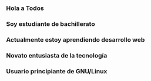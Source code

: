 ### Hola a Todos

### Soy estudiante de bachillerato
### Actualmente estoy aprendiendo desarrollo web
### Novato entusiasta de la tecnología
### Usuario principiante de GNU/Linux
